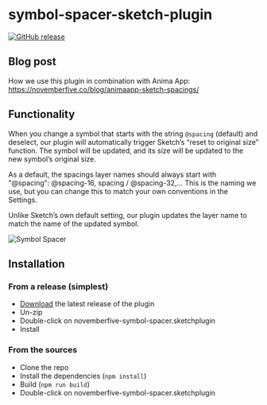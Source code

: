 symbol-spacer-sketch-plugin
=========
[![GitHub release](https://badge.fury.io/gh/novemberfiveco%2Fsymbol-spacer-sketch-plugin.svg?maxAge=3600)](https://github.com/novemberfiveco/symbol-spacer-sketch-plugin/releases)

## Blog post
How we use this plugin in combination with Anima App: 
https://novemberfive.co/blog/animaapp-sketch-spacings/

## Functionality
When you change a symbol that starts with the string `@spacing` (default) and deselect, our plugin will automatically trigger Sketch’s “reset to original size” function. The symbol will be updated, and its size will be updated to the new symbol’s original size.
 
As a default, the spacings layer names should always start with "@spacing": @spacing-16, spacing / @spacing-32,... This is the naming we use, but you can change this to match your own conventions in the Settings.
 
Unlike Sketch’s own default setting, our plugin updates the layer name to match the name of the updated symbol.

![Symbol Spacer](https://raw.githubusercontent.com/novemberfiveco/symbol-spacer-sketch-plugin/master/src/images/spacing-plugin.gif)

## Installation

### From a release (simplest)

* [Download](https://github.com/novemberfiveco/symbol-spacer-sketch-plugin/releases/latest) the latest release of the plugin
* Un-zip
* Double-click on novemberfive-symbol-spacer.sketchplugin
* Install

### From the sources

* Clone the repo
* Install the dependencies (`npm install`)
* Build (`npm run build`)
* Double-click on novemberfive-symbol-spacer.sketchplugin
